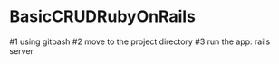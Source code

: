 # BasicCRUDRubyOnRails

#1 using gitbash
#2 move to the project directory
#3 run the app: rails server
